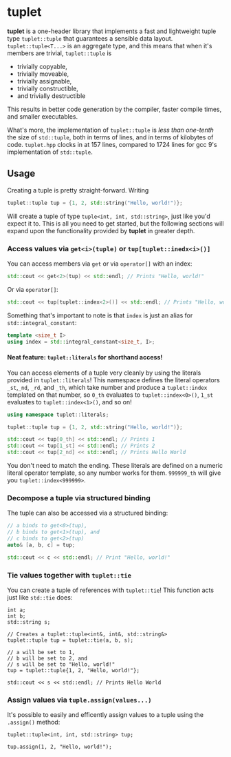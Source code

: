 # tuplet

**tuplet** is a one-header library that implements a fast and lightweight
tuple type `tuplet::tuple` that guarantees a sensible data layout.
`tuplet::tuple<T...>` is an aggregate type, and this means that when
it's members are trivial, `tuplet::tuple` is

- trivially copyable,
- trivially moveable,
- trivially assignable,
- trivially constructible,
- and trivially destructible

This results in better code generation by the compiler, faster compile
times, and smaller executables.

What's more, the implementation of `tuplet::tuple` is *less than one-tenth*
the size of `std::tuple`, both in terms of lines, and in terms of kilobytes
of code. `tuplet.hpp` clocks in at 157 lines, compared to 1724 lines for gcc 9's
implementation of `std::tuple`.

## Usage

Creating a tuple is pretty straight-forward. Writing
```cpp
tuplet::tuple tup = {1, 2, std::string("Hello, world!")};
```
Will create a tuple of type `tuple<int, int, std::string>`, just like you'd
expect it to. This is all you need to get started, but the following
sections will expand upon the functionality provided by **tuplet** in greater
depth.

### Access values via `get<i>(tuple)` or `tup[tuplet::inedx<i>()]`

You can access members via `get` or via `operator[]` with an index:
```cpp
std::cout << get<2>(tup) << std::endl; // Prints "Hello, world!"
```
Or via `operator[]`:
```cpp
std::cout << tup[tuplet::index<2>()] << std::endl; // Prints "Hello, world!"
```

Something that's important to note is that `index` is just an alias for
`std::integral_constant`:

```cpp
template <size_t I>
using index = std::integral_constant<size_t, I>;
```

#### Neat feature: `tuplet::literals` for shorthand access!
You can access elements of a tuple very cleanly by using the literals
provided in `tuplet::literals`! This namespace defines the literal
operators `_st`,`_nd`, `_rd`, and `_th`, which take
number and produce a `tuplet::index` templated on that number,
so `0_th` evaluates to `tuplet::index<0>()`, `1_st` evaluates
to `tuplet::index<1>()`, and so on!

```cpp
using namespace tuplet::literals;

tuplet::tuple tup = {1, 2, std::string("Hello, world!")};

std::cout << tup[0_th] << std::endl; // Prints 1
std::cout << tup[1_st] << std::endl; // Prints 2
std::cout << tup[2_nd] << std::endl; // Prints Hello World
```
You don't need to match the ending. These literals are defined on a
numeric literal operator template, so any number works for them. `999999_th`
will give you `tuplet::index<999999>`.

### Decompose a tuple via structured binding

The tuple can also be accessed via a structured binding:
```cpp
// a binds to get<0>(tup),
// b binds to get<1>(tup), and
// c binds to get<2>(tup)
auto& [a, b, c] = tup;

std::cout << c << std::endl; // Print "Hello, world!"
```

### Tie values together with `tuplet::tie`

You can create a tuple of references with `tuplet::tie`! This function
acts just like `std::tie` does:
```
int a;
int b;
std::string s;

// Creates a tuplet::tuple<int&, int&, std::string&>
tuplet::tuple tup = tuplet::tie(a, b, s);

// a will be set to 1,
// b will be set to 2, and
// s will be set to "Hello, world!"
tup = tuplet::tuple{1, 2, "Hello, world!"};

std::cout << s << std::endl; // Prints Hello World
```

### Assign values via `tuple.assign(values...)`

It's possible to easily and efficently assign values to a tuple using
the `.assign()` method:
```
tuplet::tuple<int, int, std::string> tup;

tup.assign(1, 2, "Hello, world!");
```
